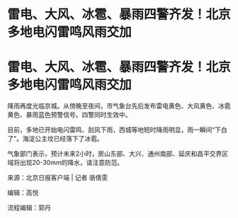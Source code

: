 # 雷电、大风、冰雹、暴雨四警齐发！北京多地电闪雷鸣风雨交加

# 雷电、大风、冰雹、暴雨四警齐发！北京多地电闪雷鸣风雨交加

降雨再度光临京城。从傍晚至夜间，市气象台先后发布雷电黄色、大风黄色、冰雹黄色、暴雨蓝色预警信号。四警同时生效中。

目前，多地已开始电闪雷鸣、刮风下雨，西城等地短时降雨明显，雨一瞬间“下白了”。海淀公主坟已经落下了冰雹。

气象部门表示，预计未来2小时，房山东部、大兴、通州南部、延庆和昌平交界区域将出现20-30mm的降水，请注意防范。

来源：北京日报客户端 | 记者 骆倩雯

编辑：高悦

流程编辑：郭丹

